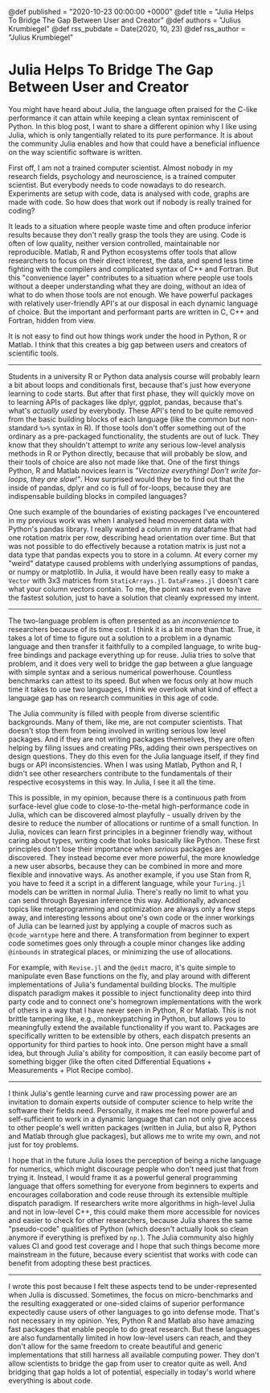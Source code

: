 @def published = "2020-10-23 00:00:00 +0000"
@def title = "Julia Helps To Bridge The Gap Between User and Creator"
@def authors = "Julius Krumbiegel"
@def rss_pubdate = Date(2020, 10, 23)
@def rss_author = "Julius Krumbiegel"

# Julia Helps To Bridge The Gap Between User and Creator

You might have heard about Julia, the language often praised for the C-like performance it can attain while keeping a clean syntax reminiscent of Python.
In this blog post, I want to share a different opinion why I like using Julia, which is only tangentially related to its pure performance.
It is about the community Julia enables and how that could have a beneficial influence on the way scientific software is written.

First off, I am not a trained computer scientist.
Almost nobody in my research fields, psychology and neuroscience, is a trained computer scientist.
But everybody needs to code nowadays to do research.
Experiments are setup with code, data is analysed with code, graphs are made with code.
So how does that work out if nobody is really trained for coding?

It leads to a situation where people waste time and often produce inferior results
because they don't really grasp the tools they are using.
Code is often of low quality, neither version controlled, maintainable nor reproducible.
Matlab, R and Python ecosystems offer tools that allow researchers to focus on their direct interest, the data, and spend less time fighting with the compilers and complicated syntax of C++ and Fortran.
But this "convenience layer" contributes to a situation where people use tools without a deeper understanding what they are doing, without an idea of what to do when those tools are not enough.
We have powerful packages with relatively user-friendly API's at our disposal in each dynamic language of choice.
But the important and performant parts are written in C, C++ and Fortran, hidden from view.

It is not easy to find out how things work under the hood in Python, R or Matlab.
I think that this creates a big gap between users and creators of scientific tools.

---

Students in a university R or Python data analysis course will probably learn a bit about loops and conditionals first, because that's just how everyone learning to code starts.
But after that first phase, they will quickly move on to learning APIs of packages like dplyr, ggplot, pandas, because that's what's _actually used_ by everybody.
These API's tend to be quite removed from the basic building blocks of each language (like the common but non-standard `%>%` syntax in R).
If those tools don't offer something out of the ordinary as a pre-packaged functionality, the students are out of luck.
They know that they shouldn't attempt to _write_ any serious low-level analysis methods in R or Python directly, because that will probably be slow, and their tools of choice are also not made like that.
One of the first things Python, R and Matlab novices learn is _"Vectorize everything! Don't write for-loops, they are slow!"_.
How surprised would they be to find out that the inside of pandas, dplyr and co is full of for-loops, because they are indispensable building blocks in compiled languages?

One such example of the boundaries of existing packages I've encountered in my previous work was when I analysed head movement data with Python's pandas library.
I really wanted a column in my dataframe that had one rotation matrix per row, describing head orientation over time.
But that was not possible to do effectively because a rotation matrix is just not a data type that pandas expects you to store in a column.
At every corner my "weird" datatype caused problems with underlying assumptions of pandas, or numpy or matplotlib.
In Julia, it would have been really easy to make a `Vector` with 3x3 matrices from `StaticArrays.jl`.
`DataFrames.jl` doesn't care what your column vectors contain.
To me, the point was not even to have the fastest solution, just to have a solution that cleanly expressed my intent.

---

The two-language problem is often presented as an _inconvenience_ to researchers because of its time cost.
I think it is a bit more than that.
True, it takes a lot of time to figure out a solution to a problem in a dynamic language and then transfer it faithfully
to a compiled language, to write bug-free bindings and package everything up for reuse.
Julia tries to solve that problem, and it does very well to bridge the gap between a glue language with simple syntax and a serious numerical powerhouse.
Countless benchmarks can attest to its speed.
But when we focus only at how much time it takes to use two languages, I think we overlook what kind of effect a language gap has on research communities in this age of code.

The Julia community is filled with people from diverse scientific backgrounds.
Many of them, like me, are not computer scientists.
That doesn't stop them from being involved in writing serious low level packages.
And if they are not writing packages themselves, they are often helping by filing issues and creating PRs, adding their own perspectives on design questions.
They do this even for the Julia language itself, if they find bugs or API inconsistencies.
When I was using Matlab, Python and R, I didn't see other researchers contribute to the fundamentals of their respective ecosystems in this way.
In Julia, I see it all the time.

This is possible, in my opinion, because there is a continuous path from surface-level glue code to close-to-the-metal high-performance code in Julia, which can be discovered almost playfully - usually driven by the desire to reduce the number of allocations or runtime of a small function.
In Julia, novices can learn first principles in a beginner friendly way, without caring about types, writing code that looks basically like Python.
These first principles don't lose their importance when _serious_ packages are discovered.
They instead become ever more powerful, the more knowledge a new user absorbs, because they can be combined in more and more flexible and innovative ways.
As another example, if you use Stan from R, you have to feed it a script in a different language, while your `Turing.jl` models can be written in normal Julia.
There's really no limit to what you can send through Bayesian inference this way.
Additionally, advanced topics like metaprogramming and optimization are always only a few steps away, and interesting lessons about one's own code or the inner workings of Julia can be learned just by applying a couple of macros such as `@code_warntype` here and there.
A transformation from beginner to expert code sometimes goes only through a couple minor changes like adding `@inbounds` in strategical places, or minimizing the use of allocations.

For example, with `Revise.jl` and the `@edit` macro, it's quite simple to manipulate even Base functions on the fly, and play around with different implementations of Julia's fundamental building blocks.
The multiple dispatch paradigm makes it possible to inject functionality deep into third party code and to connect one's homegrown implementations with the work of others in a way that I have never seen in Python, R or Matlab.
This is not brittle tampering like, e.g., monkeypatching in Python, but allows you to meaningfully extend the available functionality if you want to.
Packages are specifically written to be extensible by others, each dispatch presents an opportunity for third parties to hook into.
One person might have a small idea, but through Julia's ability for composition, it can easily become part of something bigger (like the often cited Differential Equations + Measurements + Plot Recipe combo).

---

I think Julia's gentle learning curve and raw processing power are an invitation to domain experts outside of computer science to help write the software their fields need.
Personally, it makes me feel more powerful and self-sufficient to work in a dynamic language that can not only give access to other people's well written packages (written in Julia, but also R, Python and Matlab through glue packages), but allows me to write my own, and not just for toy problems.

I hope that in the future Julia loses the perception of being a niche language for numerics, which might discourage people who don't need just that from trying it.
Instead, I would frame it as a powerful general programming language that offers something for everyone from beginners to experts and encourages collaboration and code reuse through its extensible multiple dispatch paradigm.
If researchers write more algorithms in high-level Julia and not in low-level C++, this could make them more accessible for novices and easier to check for other researchers, because Julia shares the same "pseudo-code" qualities of Python (which doesn't actually look so clean anymore if everything is prefixed by `np.`).
The Julia community also highly values CI and good test coverage and I hope that such things become more mainstream in the future, because every scientist that works with code can benefit from adopting these best practices.

---

I wrote this post because I felt these aspects tend to be under-represented when Julia is discussed.
Sometimes, the focus on micro-benchmarks and the resulting exaggerated or one-sided claims of superior performance expectedly cause users of other languages to go into defense mode.
That's not necessary in my opinion.
Yes, Python R and Matlab also have amazing fast packages that enable people to do great research.
But these languages are also fundamentally limited in how low-level users can reach, and they don't allow for the same freedom to create beautiful and generic implementations that still harness all available computing power.
They don't allow scientists to bridge the gap from user to creator quite as well.
And bridging that gap holds a lot of potential, especially in today's world where everything is about code.
